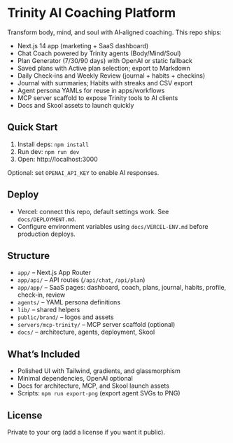 # Trinity AI Coaching Platform

Transform body, mind, and soul with AI‑aligned coaching. This repo ships:

- Next.js 14 app (marketing + SaaS dashboard)
- Chat Coach powered by Trinity agents (Body/Mind/Soul)
- Plan Generator (7/30/90 days) with OpenAI or static fallback
- Saved plans with Active plan selection; export to Markdown
- Daily Check‑ins and Weekly Review (journal + habits + checkins)
- Journal with summaries; Habits with streaks and CSV export
- Agent persona YAMLs for reuse in apps/workflows
- MCP server scaffold to expose Trinity tools to AI clients
- Docs and Skool assets to launch quickly

## Quick Start

1. Install deps: `npm install`
2. Run dev: `npm run dev`
3. Open: http://localhost:3000

Optional: set `OPENAI_API_KEY` to enable AI responses.

## Deploy

- Vercel: connect this repo, default settings work. See `docs/DEPLOYMENT.md`.
- Configure environment variables using `docs/VERCEL-ENV.md` before production deploys.

## Structure

- `app/` – Next.js App Router
- `app/api/` – API routes (`/api/chat`, `/api/plan`)
- `app/app/` – SaaS pages: dashboard, coach, plans, journal, habits, profile, check‑in, review
- `agents/` – YAML persona definitions
- `lib/` – shared helpers
- `public/brand/` – logos and assets
- `servers/mcp-trinity/` – MCP server scaffold (optional)
- `docs/` – architecture, agents, deployment, Skool

## What’s Included

- Polished UI with Tailwind, gradients, and glassmorphism
- Minimal dependencies, OpenAI optional
- Docs for architecture, MCP, and Skool launch assets
- Scripts: `npm run export-png` (export agent SVGs to PNG)

## License

Private to your org (add a license if you want it public).
